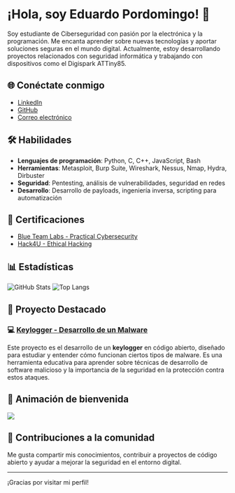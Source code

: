 # ¡Hola, soy Eduardo Pordomingo! 👋

Soy estudiante de Ciberseguridad con pasión por la electrónica y la programación. Me encanta aprender sobre nuevas tecnologías y aportar soluciones seguras en el mundo digital. Actualmente, estoy desarrollando proyectos relacionados con seguridad informática y trabajando con dispositivos como el Digispark ATTiny85.

## 🌐 Conéctate conmigo
- [LinkedIn](https://www.linkedin.com/in/eduardo-pordomingo-ares-797462206/)
- [GitHub](https://github.com/xut-e)
- [Correo electrónico](mailto:xut.workmail@gmail.com)

## 🛠️ Habilidades
- **Lenguajes de programación**: Python, C, C++, JavaScript, Bash
- **Herramientas**: Metasploit, Burp Suite, Wireshark, Nessus, Nmap, Hydra, Dirbuster
- **Seguridad**: Pentesting, análisis de vulnerabilidades, seguridad en redes
- **Desarrollo**: Desarrollo de payloads, ingeniería inversa, scripting para automatización

## 📜 Certificaciones
- [Blue Team Labs - Practical Cybersecurity](https://www.btlacademy.com/)
- [Hack4U - Ethical Hacking](https://www.hack4u.com/)

## 📊 Estadísticas
![GitHub Stats](https://github-readme-stats.vercel.app/api?username=xut-e&show_icons=true&hide_title=true&count_private=true&hide=prs)
![Top Langs](https://github-readme-stats.vercel.app/api/top-langs/?username=xut-e&layout=compact&hide_title=true&count_private=true)

## 🚀 Proyecto Destacado
### 💻 [Keylogger - Desarrollo de un Malware](https://github.com/xut-e/keylogger)
Este proyecto es el desarrollo de un **keylogger** en código abierto, diseñado para estudiar y entender cómo funcionan ciertos tipos de malware. Es una herramienta educativa para aprender sobre técnicas de desarrollo de software malicioso y la importancia de la seguridad en la protección contra estos ataques.

## 🎨 Animación de bienvenida
![](https://media.giphy.com/media/vFKqnCdLPNOKc/giphy.gif)

## 🔐 Contribuciones a la comunidad
Me gusta compartir mis conocimientos, contribuir a proyectos de código abierto y ayudar a mejorar la seguridad en el entorno digital.

---

¡Gracias por visitar mi perfil!

